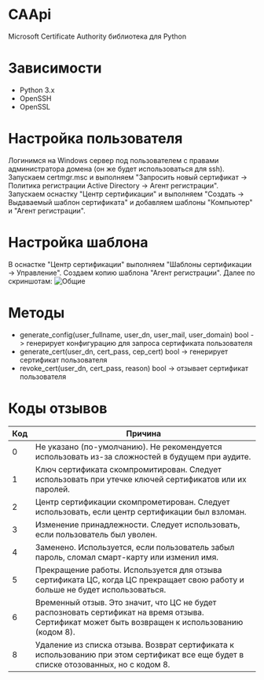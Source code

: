 # CAApi
Microsoft Certificate Authority библиотека для Python

# Зависимости
* Python 3.x
* OpenSSH
* OpenSSL

# Настройка пользователя
Логинимся на Windows сервер под пользователем с правами администратора домена (он же будет использоваться для ssh). Запускаем certmgr.msc и выполняем "Запросить новый сертификат -> Политика регистрации Active Directory -> Агент регистрации". Запускаем оснастку "Центр сертификации" и выполняем "Создать -> Выдаваемый шаблон сертификата" и добавляем шаблоны "Компьютер" и "Агент регистрации".

# Настройка шаблона
В оснастке "Центр сертификации" выполняем "Шаблоны сертификации -> Управление". Создаем копию шаблона "Агент регистрации". Далее по скриншотам:
![Общие](https://github.com/igroykt/caapi/blob/master/template_obshie.png?raw=true)

# Методы
* generate_config(user_fullname, user_dn, user_mail, user_domain) bool -> генерирует конфигурацию для запроса сертификата пользователя
* generate_cert(user_dn, cert_pass, cep_cert) bool -> генерирует сертификат пользователя
* revoke_cert(user_dn, cert_pass, reason) bool -> отзывает сертификат пользователя

# Коды отзывов
| Код | Причина                                                                                                                                         |
|-----|-------------------------------------------------------------------------------------------------------------------------------------------------|
| 0   | Не указано (по-умолчанию). Не рекомендуется использовать из-за сложностей в будущем при аудите.                                                 |
| 1   | Ключ сертификата скомпромитирован. Следует использовать при утечке ключей сертификатов или их паролей.                                          |
| 2   | Центр сертификации скомпрометирован. Следует использовать, если центр сертификации был взломан.                                                 |
| 3   | Изменение принадлежности. Следует использовать, если пользователь был уволен.                                                                   |
| 4   | Заменено. Используется, если пользователь забыл пароль, сломал смарт-карту или изменил имя.                                                     |
| 5   | Прекращение работы. Используется для отзыва сертификата ЦС, когда ЦС прекращает свою работу и больше не будет использоваться.                   |
| 6   | Временный отзыв. Это значит, что ЦС не будет распозновать сертификат на время отзыва. Сертификат может быть возвращен к использованию (кодом 8).|
| 8   | Удаление из списка отзыва. Возврат сертификата к использованию при этом сертификат все еще будет в списке отозованных, но с кодом 8.            |